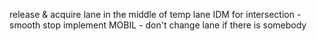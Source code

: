 release & acquire lane in the middle of temp lane
IDM for intersection - smooth stop
implement MOBIL - don't change lane if there is somebody
